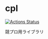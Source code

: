 # cpl

[![Actions Status](https://github.com/Forestedf/cpl/workflows/verify/badge.svg)](https://github.com/Forestedf/cpl/actions)

競プロ用ライブラリ